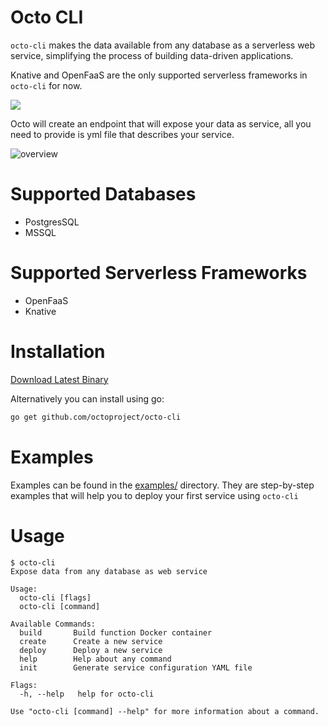 # Octo CLI

`octo-cli`  makes the data available from any database as a serverless web service, simplifying the process of building data-driven applications. 

Knative and OpenFaaS are the only supported serverless frameworks in `octo-cli` for now.

<img src="https://user-images.githubusercontent.com/20528562/92412306-1b8d1880-f154-11ea-974e-8b610cbb4ea4.png" max-width="100%" />



Octo will create an endpoint that will expose your data as service, all you need to provide is yml file that describes your service.

![overview](https://user-images.githubusercontent.com/20528562/92733888-b9652b00-f380-11ea-9643-9845953050dd.png)

# Supported Databases
- PostgresSQL
- MSSQL

# Supported Serverless Frameworks
- OpenFaaS
- Knative

# Installation
[Download Latest Binary](https://github.com/octoproject/octo-cli/releases/latest)

Alternatively you can install using go:

```bash
go get github.com/octoproject/octo-cli
```

# Examples
Examples can be found in the [examples/](https://github.com/octoproject/octo-cli/tree/master/examples) directory. They are step-by-step examples that will help you to deploy your first service using 
 `octo-cli` 

# Usage

```
$ octo-cli      
Expose data from any database as web service

Usage:
  octo-cli [flags]
  octo-cli [command]

Available Commands:
  build       Build function Docker container
  create      Create a new service
  deploy      Deploy a new service
  help        Help about any command
  init        Generate service configuration YAML file

Flags:
  -h, --help   help for octo-cli

Use "octo-cli [command] --help" for more information about a command.

```

